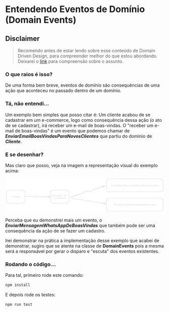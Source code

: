 # Entendendo Eventos de Domínio (Domain Events)

## Disclaimer
> Recomendo antes de estar lendo sobre esse conteúdo de Domain Driven Design, para compreender melhor do que estou abordando.
> Deixarei o [link](https://www.youtube.com/watch?v=vFZkOyaPK4E) para compreensão sobre o assunto.

### O que raios é isso?
De uma forma bem breve, eventos de domínio são consequências de uma ação que aconteceu no passado dentro de um domínio.

### Tá, não entendi...
Um exemplo bem simples que posso citar é: Um cliente acabou de se cadastrar em um e-commerce, logo como consequência dessa ação (o ato de se cadastrar), irá receber um e-mail de boas-vindas.
O "receber um e-mail de boas-vindas" é um evento que podemos chamar de ***EnviarEmailBoasVindasParaNovosClientes*** que partiu do domínio de ***Cliente***.

### E se desenhar?
Mas claro que posso, veja na imagem a representação visual do exemplo acima:

<img src="../assets/domain-events-example-pt-br.png" alt="Evento de Domínio"/>

Perceba que eu demonstrei mais um evento, o ***EnviarMensagemWhatsAppDeBoasVindas*** que também pode ser uma consequência da ação de se fazer um cadastro.

Irei demonstrar na prática a implementação desse exemplo que acabei de demonstrar, sugiro que se atente na classe de **DomainEvents** pois a mesma será a responsável por gerar o disparo e "escuta" dos eventos existentes.

### Rodando o código...
Para tal, primeiro rode este comando:
```bash
npm install
```

E depois rode os testes:
```bash
npm run test
```